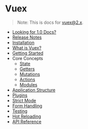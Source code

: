 # Vuex

> Note: This is docs for vuex@2.x.

- [Looking for 1.0 Docs?](../old/)
- [Release Notes](https://github.com/vuejs/vuex/releases)
- [Installation](installation.md)
- [What is Vuex?](intro.md)
- [Getting Started](getting-started.md)
- Core Concepts
  - [State](state.md)
  - [Getters](getters.md)
  - [Mutations](mutations.md)
  - [Actions](actions.md)
  - [Modules](modules.md)
- [Application Structure](structure.md)
- [Plugins](plugins.md)
- [Strict Mode](strict.md)
- [Form Handling](forms.md)
- [Testing](testing.md)
- [Hot Reloading](hot-reload.md)
- [API Reference](api.md)
